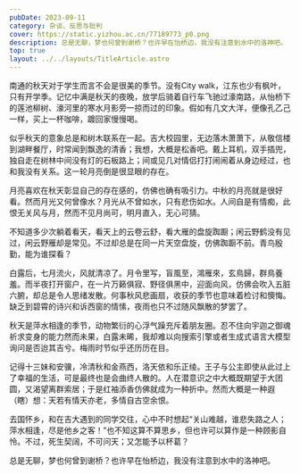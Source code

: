 ```yaml
---
pubDate: 2023-09-11
category: 杂谈、反思与批判
cover: https://static.yizhou.ac.cn/77189773_p0.png
description: 总是无聊，梦也何曾到谢桥？也许早在怡桥边，我没有注意到水中的洛神吧。
top: true
layout: ../../layouts/TitleArticle.astro
---
```


南通的秋天对于学生而言不会是很美的季节。没有City
walk，江东也少有枫叶，只有开学季。记忆中满是秋天的夜晚，放学后骑着自行车飞驰过濠南路，从怡桥下的莲池柳树、濠河里的寒水月影旁一掠而过的印象。假如有几文大洋，便像孔乙己一样，买上一杯咖啡，踱回家慢慢喝。

似乎秋天的意象总是和树木联系在一起。吉大校园里，无边落木萧萧下，从敬信楼到湖畔餐厅，时常闻到飘逸的清香；我想，大概是松香吧。戴上耳机，双手插兜，独自走在树林中间没有灯的石板路上；间或见几对情侣打打闹闹着从身边经过，也和我没有关系。这一轮月亮倒是很显眼的存在。

月亮喜欢在秋天彰显自己的存在感的，仿佛也确有吸引力。中秋的月亮就是很好看。然而月光又何曾像水？月光从不曾如水，只有悲伤如水。人间自是有情痴，此恨无关风与月，然而不见月尚可，明月直入，无心可猜。

不知道多少次躺着看天，看天上的云卷云舒，看大雁的盘旋踟蹰；闲云野鹤没有见过，闲云野雁却是常见。不过却总是在同一片天空盘旋，仿佛踟蹰不前。青鸟殷勤，能为谁探看？

白露后，七月流火，风就清凉了。月令里写，盲風至，鴻雁來，玄鳥歸，群鳥養羞。而半夜打开窗户，在一片万籁俱寂、野径俱黑中，迎面向风，仿佛会吹入五脏六腑，却总是令人思绪发散。何事秋风悲画扇，收获的季节也意味着检讨和懊悔。缺乏到碧霄的诗兴和诉西窗的情愫，夜雨也只不过随风飘散的梦罢了。

秋天是萍水相逢的季节，动物繁衍的心浮气躁充斥着朋友圈。忍不住向宇迦之御魂祈求变身的能力然而未果，白露未晞，我却难以向搜索引擎或者生成式语言大模型询问是否迨其吉兮。梅雨时节似乎还历历在目。

记得十三妹和安骥，冷清秋和金燕西，洛天依和乐正绫。王子与公主即使从此过上了幸福的生活，可是最终也是会曲终人散的。人在潜意识之中大概既期望于大团圆，又渴望离群索居；于是红袖添香仿佛就成为一种折中。然而大概是一种遐（瞎）想：天若有情天亦老，多情自古空余恨。

去国怀乡，和在吉大遇到的同学交往，心中不时想起“关山难越，谁悲失路之人；萍水相逢，尽是他乡之客！”也不知这算不算思乡，但也许可以算作是一种顾影自怜。不过，死生契阔，不可问天；又怎能予以杯葛？

总是无聊，梦也何曾到谢桥？也许早在怡桥边，我没有注意到水中的洛神吧。
